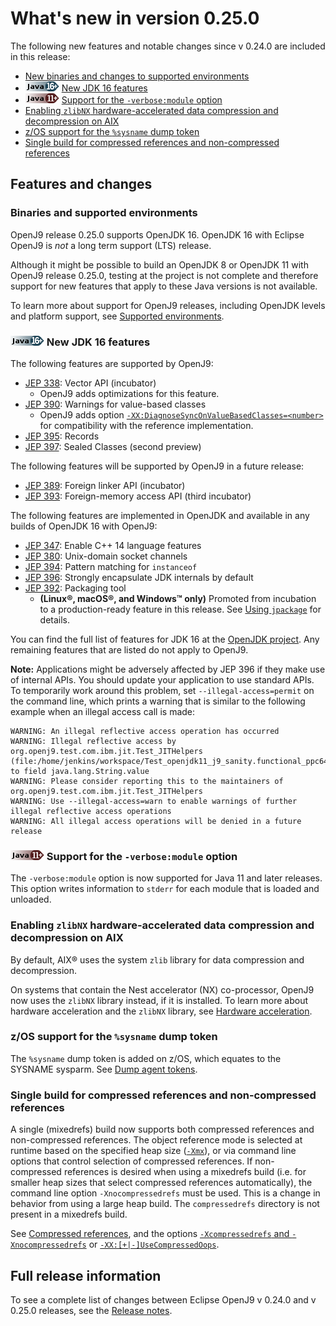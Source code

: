 <!--
* Copyright (c) 2017, 2021 IBM Corp. and others
*
* This program and the accompanying materials are made
* available under the terms of the Eclipse Public License 2.0
* which accompanies this distribution and is available at
* https://www.eclipse.org/legal/epl-2.0/ or the Apache
* License, Version 2.0 which accompanies this distribution and
* is available at https://www.apache.org/licenses/LICENSE-2.0.
*
* This Source Code may also be made available under the
* following Secondary Licenses when the conditions for such
* availability set forth in the Eclipse Public License, v. 2.0
* are satisfied: GNU General Public License, version 2 with
* the GNU Classpath Exception [1] and GNU General Public
* License, version 2 with the OpenJDK Assembly Exception [2].
*
* [1] https://www.gnu.org/software/classpath/license.html
* [2] http://openjdk.java.net/legal/assembly-exception.html
*
* SPDX-License-Identifier: EPL-2.0 OR Apache-2.0 OR GPL-2.0 WITH
* Classpath-exception-2.0 OR LicenseRef-GPL-2.0 WITH Assembly-exception
-->

# What's new in version 0.25.0

The following new features and notable changes since v 0.24.0 are included in this release:

- [New binaries and changes to supported environments](#binaries-and-supported-environments)
- ![Start of content that applies to Java 16 plus](cr/java16plus.png) [New JDK 16 features](#new-jdk-16-features)
- ![Start of content that applies to Java 11 (LTS) and later](cr/java11plus.png) [Support for the `-verbose:module` option](#support-for-the-verbosemodule-option)
- [Enabling `zlibNX` hardware-accelerated data compression and decompression on AIX](#enabling-zlibnx-hardware-accelerated-data-compression-and-decompression-on-aix)
- [z/OS support for the `%sysname` dump token](#zos-support-for-the-sysname-dump-token)
- [Single build for compressed references and non-compressed references](#single-build-for-compressed-references-and-non-compressed-references)


## Features and changes

### Binaries and supported environments

OpenJ9 release 0.25.0 supports OpenJDK 16. OpenJDK 16 with Eclipse OpenJ9 is *not* a long term support (LTS) release.

Although it might be possible to build an OpenJDK 8 or OpenJDK 11 with OpenJ9 release 0.25.0, testing at the project is not complete and therefore support for new features that apply to these Java versions is not available.

To learn more about support for OpenJ9 releases, including OpenJDK levels and platform support, see [Supported environments](openj9_support.md).

### ![Start of content that applies to Java 16 plus](cr/java16plus.png) New JDK 16 features

The following features are supported by OpenJ9:

- [JEP 338](https://openjdk.java.net/jeps/338): Vector API (incubator)
    - OpenJ9 adds optimizations for this feature.
- [JEP 390](https://openjdk.java.net/jeps/390): Warnings for value-based classes
    - OpenJ9 adds option [`-XX:DiagnoseSyncOnValueBasedClasses=<number>`](xxdiagnosesynconvaluebasedclasses.md) for compatibility with the reference implementation.
- [JEP 395](https://openjdk.java.net/jeps/395): Records
- [JEP 397](https://openjdk.java.net/jeps/397): Sealed Classes (second preview)

The following features will be supported by OpenJ9 in a future release:

- [JEP 389](https://openjdk.java.net/jeps/389): Foreign linker API (incubator)
- [JEP 393](https://openjdk.java.net/jeps/393): Foreign-memory access API (third incubator)

The following features are implemented in OpenJDK and available in any builds of OpenJDK 16 with OpenJ9:

- [JEP 347](https://openjdk.java.net/jeps/347): Enable C++ 14 language features
- [JEP 380](https://openjdk.java.net/jeps/380): Unix-domain socket channels
- [JEP 394](https://openjdk.java.net/jeps/394): Pattern matching for `instanceof`
- [JEP 396](https://openjdk.java.net/jeps/396): Strongly encapsulate JDK internals by default
- [JEP 392](https://openjdk.java.net/jeps/392): Packaging tool
    - **(Linux&reg;, macOS&reg;, and Windows&trade; only)** Promoted from incubation to a production-ready feature in this release. See [Using `jpackage`](introduction.md#using-jpackage) for details.

You can find the full list of features for JDK 16 at the [OpenJDK project](http://openjdk.java.net/projects/jdk/16/). Any remaining features that are listed do not apply to OpenJ9.

<i class="fa fa-pencil-square-o" aria-hidden="true"></i> **Note:** Applications might be adversely affected by
JEP 396 if they make use of internal APIs. You should update your application to use standard APIs. To temporarily work around this problem, set `--illegal-access=permit` on the command line, which prints a warning that is similar to the following example when an illegal access call is made:

```
WARNING: An illegal reflective access operation has occurred
WARNING: Illegal reflective access by org.openj9.test.com.ibm.jit.Test_JITHelpers (file:/home/jenkins/workspace/Test_openjdk11_j9_sanity.functional_ppc64_aix_Nightly_testList_1/jvmtest/functional/Java8andUp/GeneralTest.jar) to field java.lang.String.value
WARNING: Please consider reporting this to the maintainers of org.openj9.test.com.ibm.jit.Test_JITHelpers
WARNING: Use --illegal-access=warn to enable warnings of further illegal reflective access operations
WARNING: All illegal access operations will be denied in a future release
```

### ![Start of content that applies to Java 11 (LTS) and later](cr/java11plus.png) Support for the `-verbose:module` option

The `-verbose:module` option is now supported for Java 11 and later releases. This option writes information to `stderr` for each module that is loaded and unloaded.

### Enabling `zlibNX` hardware-accelerated data compression and decompression on AIX

By default, AIX&reg; uses the system `zlib` library for data compression and decompression.

On systems that contain the Nest accelerator (NX) co-processor, OpenJ9 now uses the `zlibNX` library instead, if it is installed. To learn more about hardware acceleration and the `zlibNX` library, see [Hardware acceleration](introduction.md#hardware-acceleration).

### z/OS support for the `%sysname` dump token

The `%sysname` dump token is added on z/OS, which equates to the SYSNAME sysparm. See [Dump agent tokens](xdump.md#dump-agent-tokens).

### Single build for compressed references and non-compressed references

A single (mixedrefs) build now supports both compressed references and non-compressed references. The object reference mode is selected at runtime based on the specified heap size ([`-Xmx`](#xms.md)), or via command line options that control selection of compressed references. If non-compressed references is desired when using a mixedrefs build (i.e. for smaller heap sizes that select compressed references automatically), the command line option `-Xnocompressedrefs` must be used. This is a change in behavior from using a large heap build. The `compressedrefs` directory is not present in a mixedrefs build.

See [Compressed references](gc_overview#compressed-references), and the options [`-Xcompressedrefs` and `-Xnocompressedrefs`](xcompressedrefs.md) or [`-XX:[+|-]UseCompressedOops`](xxusecompressedoops.md).

## Full release information

To see a complete list of changes between Eclipse OpenJ9 v 0.24.0 and v 0.25.0 releases, see the [Release notes](https://github.com/eclipse/openj9/blob/master/doc/release-notes/0.25/0.25.md).


<!-- ==== END OF TOPIC ==== version0.25.md ==== -->
